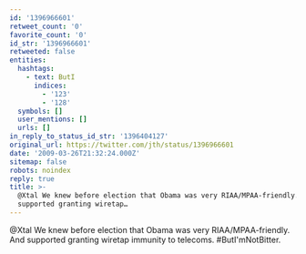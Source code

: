 ```yaml
---
id: '1396966601'
retweet_count: '0'
favorite_count: '0'
id_str: '1396966601'
retweeted: false
entities:
  hashtags:
    - text: ButI
      indices:
        - '123'
        - '128'
  symbols: []
  user_mentions: []
  urls: []
in_reply_to_status_id_str: '1396404127'
original_url: https://twitter.com/jth/status/1396966601
date: '2009-03-26T21:32:24.000Z'
sitemap: false
robots: noindex
reply: true
title: >-
  @Xtal We knew before election that Obama was very RIAA/MPAA-friendly. And
  supported granting wiretap…
---
```


@Xtal We knew before election that Obama was very RIAA/MPAA-friendly. And supported granting wiretap immunity to telecoms. #ButI'mNotBitter.